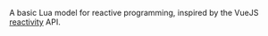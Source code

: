 A basic Lua model for reactive programming, inspired by the VueJS [reactivity](https://github.com/vuejs/core/tree/main/packages/reactivity) API.